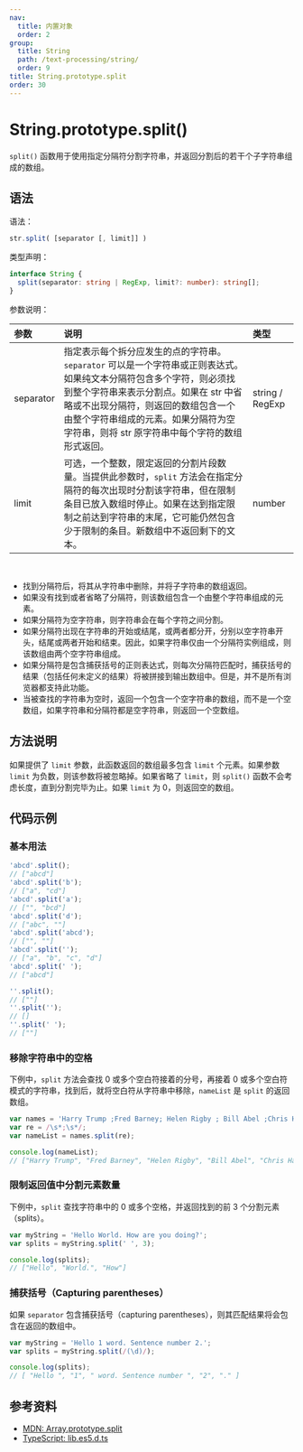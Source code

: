 ```yaml
---
nav:
  title: 内置对象
  order: 2
group:
  title: String
  path: /text-processing/string/
  order: 9
title: String.prototype.split
order: 30
---
```


# String.prototype.split()

`split()` 函数用于使用指定分隔符分割字符串，并返回分割后的若干个子字符串组成的数组。

## 语法

语法：

```js
str.split( [separator [, limit]] )
```

类型声明：

```ts
interface String {
  split(separator: string | RegExp, limit?: number): string[];
}
```

参数说明：

| 参数      | 说明                                                                                                                                                                                                                                                                                          | 类型            |
| :-------- | :-------------------------------------------------------------------------------------------------------------------------------------------------------------------------------------------------------------------------------------------------------------------------------------------- | :-------------- |
| separator | 指定表示每个拆分应发生的点的字符串。`separator` 可以是一个字符串或正则表达式。 如果纯文本分隔符包含多个字符，则必须找到整个字符串来表示分割点。如果在 str 中省略或不出现分隔符，则返回的数组包含一个由整个字符串组成的元素。如果分隔符为空字符串，则将 str 原字符串中每个字符的数组形式返回。 | string / RegExp |
| limit     | 可选，一个整数，限定返回的分割片段数量。当提供此参数时，`split` 方法会在指定分隔符的每次出现时分割该字符串，但在限制条目已放入数组时停止。如果在达到指定限制之前达到字符串的末尾，它可能仍然包含少于限制的条目。新数组中不返回剩下的文本。                                                    | number          |

<br />

- 找到分隔符后，将其从字符串中删除，并将子字符串的数组返回。
- 如果没有找到或者省略了分隔符，则该数组包含一个由整个字符串组成的元素。
- 如果分隔符为空字符串，则字符串会在每个字符之间分割。
- 如果分隔符出现在字符串的开始或结尾，或两者都分开，分别以空字符串开头，结尾或两者开始和结束。因此，如果字符串仅由一个分隔符实例组成，则该数组由两个空字符串组成。
- 如果分隔符是包含捕获括号的正则表达式，则每次分隔符匹配时，捕获括号的结果（包括任何未定义的结果）将被拼接到输出数组中。但是，并不是所有浏览器都支持此功能。
- 当被查找的字符串为空时，返回一个包含一个空字符串的数组，而不是一个空数组，如果字符串和分隔符都是空字符串，则返回一个空数组。

## 方法说明

如果提供了 `limit` 参数，此函数返回的数组最多包含 `limit` 个元素。如果参数 `limit` 为负数，则该参数将被忽略掉。如果省略了 `limit`，则 `split()` 函数不会考虑长度，直到分割完毕为止。如果 `limit` 为 0，则返回空的数组。

## 代码示例

### 基本用法

```js
'abcd'.split();
// ["abcd"]
'abcd'.split('b');
// ["a", "cd"]
'abcd'.split('a');
// ["", "bcd"]
'abcd'.split('d');
// ["abc", ""]
'abcd'.split('abcd');
// ["", ""]
'abcd'.split('');
// ["a", "b", "c", "d"]
'abcd'.split(' ');
// ["abcd"]

''.split();
// [""]
''.split('');
// []
''.split(' ');
// [""]
```

### 移除字符串中的空格

下例中，`split` 方法会查找 0 或多个空白符接着的分号，再接着 0 或多个空白符模式的字符串，找到后，就将空白符从字符串中移除，`nameList` 是 `split` 的返回数组。

```js
var names = 'Harry Trump ;Fred Barney; Helen Rigby ; Bill Abel ;Chris Hand ';
var re = /\s*;\s*/;
var nameList = names.split(re);

console.log(nameList);
// ["Harry Trump", "Fred Barney", "Helen Rigby", "Bill Abel", "Chris Hand "]
```

### 限制返回值中分割元素数量

下例中，`split` 查找字符串中的 0 或多个空格，并返回找到的前 3 个分割元素（splits）。

```js
var myString = 'Hello World. How are you doing?';
var splits = myString.split(' ', 3);

console.log(splits);
// ["Hello", "World.", "How"]
```

### 捕获括号（Capturing parentheses）

如果 `separator` 包含捕获括号（capturing parentheses），则其匹配结果将会包含在返回的数组中。

```js
var myString = 'Hello 1 word. Sentence number 2.';
var splits = myString.split(/(\d)/);

console.log(splits);
// [ "Hello ", "1", " word. Sentence number ", "2", "." ]
```

## 参考资料

- [MDN: Array.prototype.split](https://developer.mozilla.org/zh-CN/docs/Web/JavaScript/Reference/Global_Objects/String/split)
- [TypeScript: lib.es5.d.ts](https://github.com/microsoft/TypeScript/blob/main/lib/lib.es5.d.ts)

